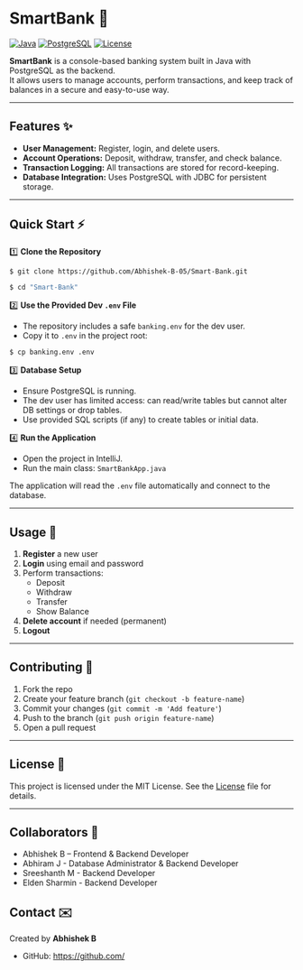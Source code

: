 # SmartBank 🏦

[![Java](https://img.shields.io/badge/Java-17-blue?logo=java&logoColor=white)](https://www.java.com/) 
[![PostgreSQL](https://img.shields.io/badge/PostgreSQL-15-blue?logo=postgresql&logoColor=white)](https://www.postgresql.org/) 
[![License](https://img.shields.io/badge/License-MIT-green)](LICENSE.md)

**SmartBank** is a console-based banking system built in Java with PostgreSQL as the backend.  
It allows users to manage accounts, perform transactions, and keep track of balances in a secure and easy-to-use way.

---

## Features ✨

- **User Management:** Register, login, and delete users.
- **Account Operations:** Deposit, withdraw, transfer, and check balance.
- **Transaction Logging:** All transactions are stored for record-keeping.
- **Database Integration:** Uses PostgreSQL with JDBC for persistent storage.

---

## Quick Start ⚡

1️⃣ **Clone the Repository**

```bash
$ git clone https://github.com/Abhishek-B-05/Smart-Bank.git

$ cd "Smart-Bank"
```


2️⃣ **Use the Provided Dev `.env` File**
- The repository includes a safe `banking.env` for the dev user.
- Copy it to `.env` in the project root:

```bash
$ cp banking.env .env
```


3️⃣ **Database Setup**
- Ensure PostgreSQL is running.
- The dev user has limited access: can read/write tables but cannot alter DB settings or drop tables.
- Use provided SQL scripts (if any) to create tables or initial data.


4️⃣ **Run the Application**
- Open the project in IntelliJ.
- Run the main class: `SmartBankApp.java`

The application will read the `.env` file automatically and connect to the database.

---

## Usage 📝

1. **Register** a new user  
2. **Login** using email and password  
3. Perform transactions:
   - Deposit
   - Withdraw
   - Transfer
   - Show Balance  
4. **Delete account** if needed (permanent)  
5. **Logout**  


---

## Contributing 🤝

1. Fork the repo  
2. Create your feature branch (`git checkout -b feature-name`)  
3. Commit your changes (`git commit -m 'Add feature'`)  
4. Push to the branch (`git push origin feature-name`)  
5. Open a pull request  

---

## License 📄

This project is licensed under the MIT License. See the [License](LICENSE.md) file for details.

---

## Collaborators 👥

- Abhishek B – Frontend & Backend Developer
- Abhiram J - Database Administrator & Backend Developer
- Sreeshanth M - Backend Developer
- Elden Sharmin - Backend Developer

## Contact ✉️

Created by **Abhishek B**  
- GitHub: [https://github.com/<your-username>](https://github.com/Abhishek-B-05)
